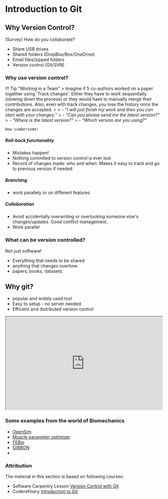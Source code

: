 # Introduction to Git

## Why Version Control?

(Survey) How do you collaborate?

- Share USB drives
- Shared folders (DropBox/Box/OneDrive)
- Email files/zipped folders
- Version control (Git/SVN)

### Why use version control?

!!! Tip "Working in a Team"
    > Imagine if 5 co-authors worked on a paper together using 'Track changes'. Either they have to work sequentially (slowing down the process) or they would have to manually merge their contributions. Also, even with track changes, you lose the history once the changes are accepted. 
    > 
    > -   _“I will just finish my work and then you can start with your changes.”_
    > -   _“Can you please send me the latest version?”_
    > -   _“Where is the latest version?”_
    > -   _“Which version are you using?”_

    How cumbersome!
    
##### Roll-back functionality 

- Mistakes happen!
- Nothing commited to version control is ever lost
- Record of changes made: who and when. Makes it easy to track and go to previous version if needed
  
##### Branching

- work parallely or on different features

##### Colloboration

- Avoid accidentally overwriting or overlooking someone else's changes/updates. Good conflict management.
- Work parallel

### What can be version controlled? 

Not just software!

- Everything that needs to be shared 
- anything that changes overtime
- papers, books, datasets.

## Why git?

- popular and widely used tool
- Easy to setup - no server needed
- Efficient and distributed version control


</section>

<iframe
  src="http://git-school.github.io/visualizing-git/"
  style="width:100%; height:300px;"
></iframe>

### Some examples from the world of Biomechanics

- [OpenSim](https://github.com/opensim-org/opensim-core)
- [Muscle parameter optimizer](https://github.com/modenaxe/MuscleParamOptimizer)
- [FEBio](https://github.com/febiosoftware/FEBio)
- [GIBBON](https://github.com/gibbonCode/GIBBON)
- 

### Attribution

The material in this section is based on following courses:
- Software Carpentry Lesson [Version Control with Git](http://swcarpentry.github.io/git-novice/)
- Coderefinery [Introduction to Git](https://coderefinery.github.io/git-intro/)
